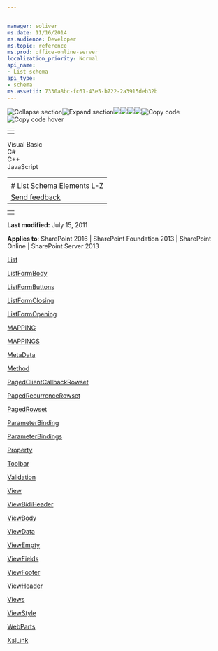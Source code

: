 ```yaml
---


manager: soliver
ms.date: 11/16/2014
ms.audience: Developer
ms.topic: reference
ms.prod: office-online-server
localization_priority: Normal
api_name:
- List schema
api_type:
- schema
ms.assetid: 7330a8bc-fc61-43e5-b722-2a3915deb32b
---
```


![Collapse
section](../icons/collapse_all.gif "Collapse section")![Expand
section](../icons/expand_all.gif "Expand section")![](../icons/collapse_all.gif)![](../icons/expand_all.gif)![](../icons/dropdown.gif)![](../icons/dropdownHover.gif)![Copy
code](../icons/copycode.gif "Copy code")![Copy code
hover](../icons/copycodeHighlight.gif "Copy code hover")
<table>
<tbody>
<tr class="odd">
<td align="left"></td>
</tr>
</tbody>
</table>

Visual Basic  
C\#  
C++  
JavaScript  

<table>
<tbody>
<tr class="odd">
<td align="left"><span id="runningHeaderText"></span></td>
</tr>
<tr class="even">
<td align="left"># List Schema Elements L-Z</td>
</tr>
<tr class="odd">
<td align="left"><span id="headfeedbackarea" class="feedbackhead"><a href="javascript:SubmitFeedback(&#39;docthis@Microsoft.com&#39;,&#39;&#39;,&#39;&#39;,&#39;&#39;,&#39;1.0.18082.1225&#39;,&#39;%0\dThank%20you%20for%20your%20feedback.%20The%20developer%20writing%20teams%20use%20your%20feedback%20to%20improve%20documentation.%20While%20we%20are%20reviewing%20your%20feedback,%20we%20may%20send%20you%20e-mail%20to%20ask%20for%20clarification%20or%20feedback%20on%20a%20solution.%20We%20do%20not%20use%20your%20e-mail%20address%20for%20any%20other%20purpose%20and%20we%20delete%20it%20after%20we%20finish%20our%20review.%0\AFor%20further%20information%20about%20the%20privacy%20policies%20of%20Microsoft,%20please%20see%20http://privacy.microsoft.com/en-us/default.aspx.%0\A%0\d&#39;,&#39;Customer%20feedback&#39;);">Send feedback</a></span></td>
</tr>
</tbody>
</table>

<table>
<colgroup>
<col width="100%" />
</colgroup>
<tbody>
<tr class="odd">
<td align="left"></td>
</tr>
</tbody>
</table>

**Last modified:** July 15, 2011

**Applies to**: SharePoint 2016 | SharePoint Foundation 2013 |
SharePoint Online | SharePoint Server 2013

[List](list-element-list.md)

[ListFormBody](listformbody-element-list.md)

[ListFormButtons](listformbuttons-element-list.md)

[ListFormClosing](listformclosing-element-list.md)

[ListFormOpening](listformopening-element-list.md)

[MAPPING](mapping-element-list.md)

[MAPPINGS](mappings-element-list.md)

[MetaData](metadata-element-list.md)

[Method](method-element-list.md)

[PagedClientCallbackRowset](pagedclientcallbackrowset-element-list.md)

[PagedRecurrenceRowset](pagedrecurrencerowset-element-list.md)

[PagedRowset](pagedrowset-element-list.md)

[ParameterBinding](parameterbinding-element-list.md)

[ParameterBindings](parameterbindings-element-list.md)

[Property](property-element-list.md)

[Toolbar](toolbar-element-list.md)

[Validation](validation-element-list.md)

[View](view-element-list.md)

[ViewBidiHeader](viewbidiheader-element-list.md)

[ViewBody](viewbody-element-list.md)

[ViewData](viewdata-element-list.md)

[ViewEmpty](viewempty-element-list.md)

[ViewFields](viewfields-element-list.md)

[ViewFooter](viewfooter-element-list.md)

[ViewHeader](viewheader-element-list.md)

[Views](views-element-list.md)

[ViewStyle](viewstyle-element-list.md)

[WebParts](webparts-element-list.md)

[XslLink](xsllink-element-list.md)








